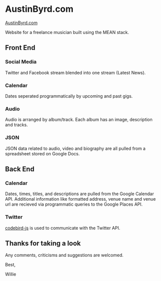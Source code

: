 # AustinByrd.com

[AustinByrd.com](http://www.austinbyrd.com/)

Website for a freelance musician built using the MEAN stack.

## Front End

### Social Media

Twitter and Facebook stream blended into one stream (Latest News).

### Calendar 

Dates seperated programmatically by upcoming and past gigs.

### Audio

Audio is arranged by album/track. Each album has an image, description and tracks.

### JSON

JSON data related to audio, video and biography are all pulled from a spreadsheet stored on Google Docs.

## Back End

### Calendar

Dates, times, titles, and descriptions are pulled from the Google Calendar API. Additional information like formatted address, venue name and venue url are recieved via programmatic queries to the Google Places API.

### Twitter

[codebird-js](https://github.com/jublonet/codebird-js) is used to communicate with the Twitter API.

## Thanks for taking a look

Any comments, criticisms and suggestions are welcomed.

Best,

Willie